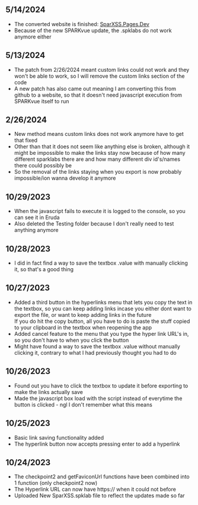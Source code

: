 ## 5/14/2024
- The converted website is finished: [SparXSS.Pages.Dev](https://sparxss.pages.dev)
- Because of the new SPARKvue update, the .spklabs do not work anymore either

## 5/13/2024
- The patch from 2/26/2024 meant custom links could not work and they won't be able to work, so I will remove the custom links section of the code
- A new patch has also came out meaning I am converting this from github to a website, so that it doesn't need javascript execution from SPARKvue itself to run

## 2/26/2024
- New method means custom links does not work anymore have to get that fixed
- Other than that it does not seem like anything else is broken, although it might be impossible to make the links stay now because of how many different sparklabs there are and how many different div id's/names there could possibly be
- So the removal of the links staying when you export is now probably impossible/ion wanna develop it anymore

## 10/29/2023
- When the javascript fails to execute it is logged to the console, so you can see it in Eruda
- Also deleted the Testing folder because I don't really need to test anything anymore

## 10/28/2023
- I did in fact find a way to save the textbox .value with manually clicking it, so that's a good thing

## 10/27/2023
- Added a third button in the hyperlinks menu that lets you copy the text in the textbox, so you can keep adding links incase you either dont want to export the file, or want to keep adding links in the future<br>
  If you do hit the copy button, all you have to do is paste the stuff copied to your clipboard in the textbox when reopening the app
- Added cancel feature to the menu that you type the hyper link URL's in, so you don't have to when you click the button
- Might have found a way to save the textbox .value without manually clicking it, contrary to what I had previously thought you had to do

## 10/26/2023
- Found out you have to click the textbox to update it before exporting to make the links actually save
- Made the javascript box load with the script instead of everytime the button is clicked - ngl I don't remember what this means

## 10/25/2023
- Basic link saving functionality added
- The hyperlink button now accepts pressing enter to add a hyperlink

## 10/24/2023
- The checkpoint2 and getFaviconUrl functions have been combined into 1 function (only checkpoint2 now)
- The Hyperlink URL can now have https:// when it could not before
- Uploaded New SparXSS.spklab file to reflect the updates made so far
